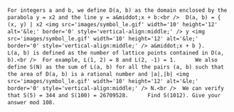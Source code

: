     For integers a and b, we define D(a, b) as the domain enclosed by the parabola y = x2 and the line y = a&middot;x + b:<br />  D(a, b) = { (x, y) | x2 <img src='images/symbol_le.gif' width='10' height='12' alt='&le;' border='0' style='vertical-align:middle;' /> y <img src='images/symbol_le.gif' width='10' height='12' alt='&le;' border='0' style='vertical-align:middle;' /> a&middot;x + b }.      L(a, b) is defined as the number of lattice points contained in D(a, b).<br />  For example, L(1, 2) = 8 and L(2, -1) = 1.      We also define S(N) as the sum of L(a, b) for all the pairs (a, b) such that the area of D(a, b) is a rational number and |a|,|b| <img src='images/symbol_le.gif' width='10' height='12' alt='&le;' border='0' style='vertical-align:middle;' /> N.<br />  We can verify that S(5) = 344 and S(100) = 26709528.      Find S(1012). Give your answer mod 108.    
